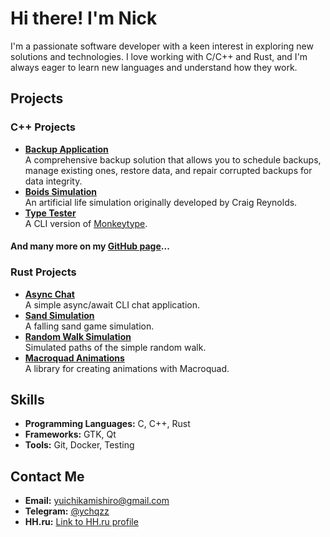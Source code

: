 # Hi there! I'm Nick

I'm a passionate software developer with a keen interest in exploring new solutions and technologies. I love working with C/C++ and Rust, and I'm always eager to learn new languages and understand how they work.

## Projects

### C++ Projects
- **[Backup Application](https://github.com/YuichiKamishiro/backup_app)**\
  A comprehensive backup solution that allows you to schedule backups, manage existing ones, restore data, and repair corrupted backups for data integrity.
- **[Boids Simulation](https://github.com/YuichiKamishiro/boids-simulation)**\
  An artificial life simulation originally developed by Craig Reynolds.
- **[Type Tester](https://github.com/YuichiKamishiro/type_tester)**\
  A CLI version of [Monkeytype](https://monkeytype.com/).

#### And many more on my [GitHub page](https://github.com/YuichiKamishiro)...

### Rust Projects
- **[Async Chat](https://github.com/YuichiKamishiro/async-chat)**\
  A simple async/await CLI chat application.
- **[Sand Simulation](https://github.com/YuichiKamishiro/sand-simulation)**\
  A falling sand game simulation.
- **[Random Walk Simulation](https://github.com/YuichiKamishiro/random-walk)**\
  Simulated paths of the simple random walk.
- **[Macroquad Animations](https://github.com/YuichiKamishiro/macroquad-animations)**\
  A library for creating animations with Macroquad.

## Skills

- **Programming Languages:** C, C++, Rust
- **Frameworks:** GTK, Qt
- **Tools:** Git, Docker, Testing

## Contact Me

- **Email:** [yuichikamishiro@gmail.com](mailto:yuichikamishiro@gmail.com)
- **Telegram:** [@ychqzz](https://t.me/ychqzz)
- **HH.ru:** [Link to HH.ru profile](#)

